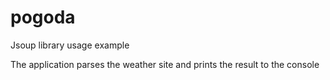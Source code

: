 # pogoda
Jsoup library usage example

The application parses the weather site and prints the result to the console
